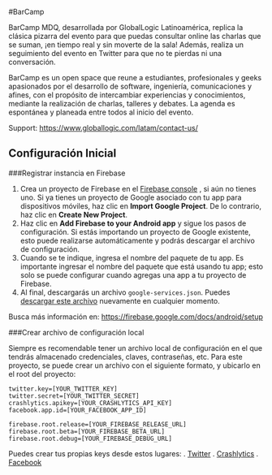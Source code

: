 #BarCamp

BarCamp MDQ, desarrollada por GlobalLogic Latinoamérica, replica la clásica pizarra del evento para que puedas consultar online las charlas que se suman, ¡en tiempo real y sin moverte de la sala! Además, realiza un seguimiento del evento en Twitter para que no te pierdas ni una conversación.

BarCamp es un open space que reune a estudiantes, profesionales y geeks apasionados por el desarrollo de software, ingeniería, comunicaciones y afines, con el propósito de intercambiar experiencias y conocimientos, mediante la realización de charlas, talleres y debates. La agenda es espontánea y planeada entre todos al inicio del evento.

Support: https://www.globallogic.com/latam/contact-us/

## Configuración Inicial

###Registrar instancia en Firebase

1. Crea un proyecto de Firebase en el [Firebase console](https://firebase.google.com/console/) , si aún no tienes uno. Si ya tienes un proyecto de Google asociado con tu app para dispositivos móviles, haz clic en **Import Google Project**. De lo contrario, haz clic en **Create New Project**.
2. Haz clic en **Add Firebase to your Android app** y sigue los pasos de configuración. Si estás importando un proyecto de Google existente, esto puede realizarse automáticamente y podrás descargar el archivo de configuración.
3. Cuando se te indique, ingresa el nombre del paquete de tu app. Es importante ingresar el nombre del paquete que está usando tu app; esto solo se puede configurar cuando agregas una app a tu proyecto de Firebase.
4. Al final, descargarás un archivo `google-services.json`. Puedes [descargar este archivo](http://support.google.com/firebase/answer/7015592) nuevamente en cualquier momento.

Busca más información en: https://firebase.google.com/docs/android/setup


###Crear archivo de configuración local

Siempre es recomendable tener un archivo local de configuración en el que tendrás almacenado credenciales, claves, contraseñas, etc.
Para este proyecto, se puede crear un archivo con el siguiente formato, y ubicarlo en el root del proyecto:

```properties
twitter.key=[YOUR_TWITTER_KEY]
twitter.secret=[YOUR_TWITTER_SECRET]
crashlytics.apikey=[YOUR_CRASHLYTICS_API_KEY]
facebook.app.id=[YOUR_FACEBOOK_APP_ID]

firebase.root.release=[YOUR_FIREBASE_RELEASE_URL]
firebase.root.beta=[YOUR_FIREBASE_BETA_URL]
firebase.root.debug=[YOUR_FIREBASE_DEBUG_URL]
```

Puedes crear tus propias keys desde estos lugares:
. [Twitter](https://docs.fabric.io/android/twitter/installation.html)
. [Crashlytics](https://docs.fabric.io/android/crashlytics/installation.html)
. [Facebook](https://github.com/facebook/facebook-android-sdk)